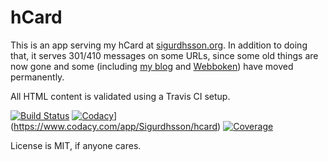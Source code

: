 # hCard

This is an app serving my hCard at [sigurdhsson.org](http://sigurdhsson.org).
In addition to doing that, it serves 301/410 messages on some URLs, since some old things are now gone and some (including [my blog](http://blog.sigurdhsson.org) and [Webboken](http://webboken.github.io)) have moved permanently.

All HTML content is validated using a Travis CI setup.

[![Build Status](https://img.shields.io/travis/urdh/hcard/master.svg)](https://travis-ci.org/urdh/hcard)
[![Codacy](https://img.shields.io/codacy/c54ae6fa8886476a94176e14adff33f3.svg)](https://api.codacy.com/project/badge/Grade/c54ae6fa8886476a94176e14adff33f3)](https://www.codacy.com/app/Sigurdhsson/hcard)
[![Coverage](https://img.shields.io/codecov/c/github/urdh/hcard/master.svg)](https://codecov.io/github/urdh/hcard?branch=master)

License is MIT, if anyone cares.
